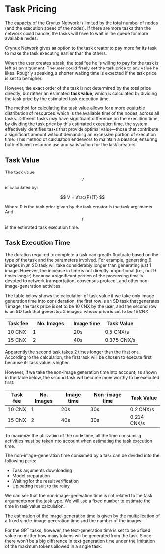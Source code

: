 # Task Pricing

The capacity of the Crynux Network is limited by the total number of nodes (and the execution speed of the nodes). If there are more tasks than the network could handle, the tasks will have to wait in the queue for more available nodes.

Crynux Network gives an option to the task creator to pay more for its task to make the task executing earlier than the others.

When the user creates a task, the total fee he is willing to pay for the task is left as an argument. The user could freely set the task price to any value he likes. Roughly speaking, a shorter waiting time is expected if the task price is set to be higher.

However, the exact order of the task is not determined by the total price directly, but rather an estimated **task value**, which is calculated by dividing the task price by the estimated task execution time.

The method for calculating the task value allows for a more equitable distribution of resources, which is the available time of the nodes, across all tasks. Different tasks may have significant difference on the execution time, by dividing the task price by this estimated execution time, the system effectively identifies tasks that provide optimal value—those that contribute a significant amount without demanding an excessive portion of execution time. This method of calculation endeavors to maintain a balance, ensuring both efficient resource use and satisfaction for the task creators.

## Task Value

The task value $$V$$ is calculated by:

$$
V = \frac{P}{T}
$$

Where P is the task price given by the task creator in the task arguments. And $$T$$ is the estimated task execution time.

## Task Execution Time

The duration required to complete a task can greatly fluctuate based on the type of the task and the parameters involved. For example, generating 9 images in an SD task will take considerably longer than generating just 1 image. However, the increase in time is not directly proportional (i.e., not 9 times longer) because a significant portion of the processing time is devoted to network transportation, consensus protocol, and other non-image-generation activities.

The table below shows the calculation of task value if we take only image generation time into consideration, the first row is an SD task that generates 1 image, the task price is set to be 10 CNX by the user, and the second row is an SD task that generates 2 images, whose price is set to be 15 CNX:

<table><thead><tr><th>Task fee</th><th width="116">No. Images</th><th>Image time</th><th>Task Value</th></tr></thead><tbody><tr><td>10 CNX</td><td>1</td><td>20s</td><td>0.5 CNX/s</td></tr><tr><td>15 CNX</td><td>2</td><td>40s</td><td>0.375 CNX/s</td></tr></tbody></table>

Apparently the second task takes 2 times longer than the first one. According to the calculation, the first task will be chosen to execute first because its task value is higher.

However, if we take the non-image generation time into account, as shown in the table below, the second task will become more worthy to be executed first:

| Task fee | No. Images | Image time | Non-image time | Task Value  |
| -------- | ---------- | ---------- | -------------- | ----------- |
| 10 CNX   | 1          | 20s        | 30s            | 0.2 CNX/s   |
| 15 CNX   | 2          | 40s        | 30s            | 0.214 CNX/s |

To maximize the utilization of the node time, all the time consuming activities must be taken into account when estimating the task execution time.

The non-image-generation time consumed by a task can be divided into the following parts:

* Task arguments downloading
* Model preparation
* Waiting for the result verification
* Uploading result to the relay

We can see that the non-image-generation time is not related to the task arguments nor the task type. We will use a fixed number to estimate the time in task value calculation.

The estimation of the image-generation time is given by the multiplication of a fixed single-image generation time and the number of the images.

For the GPT tasks, however, the text-generation time is set to be a fixed value no matter how many tokens will be generated from the task. Since there won't be a big difference in text-generation time under the limitation of the maximum tokens allowed in a single task.

